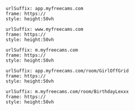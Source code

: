 



































































































```custom-frames
urlSuffix: app.myfreecams.com
frame: https://
style: height:50vh
```
















































































































```custom-frames
urlSuffix: www.myfreecams.com
frame: https://
style: height:50vh
```



































































```custom-frames
urlSuffix: m.myfreecams.com
frame: https://
style: height:50vh
```




































































```custom-frames
urlSuffix: app.myfreecams.com/room/GirlOffGrid
frame: https://
style: height:50vh
```






























































































```custom-frames
urlSuffix: m.myfreecams.com/room/BirthdayLexxx
frame: https://
style: height:50vh
```























































































































































































